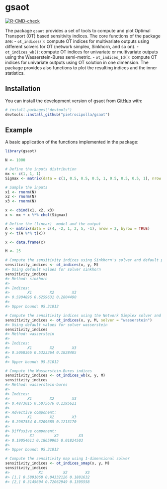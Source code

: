 
<!-- README.md is generated from README.Rmd. Please edit that file -->

# gsaot

<!-- badges: start -->

[![R-CMD-check](https://github.com/pietrocipolla/gsaot/actions/workflows/R-CMD-check.yaml/badge.svg)](https://github.com/pietrocipolla/gsaot/actions/workflows/R-CMD-check.yaml)
<!-- badges: end -->

The package `gsaot` provides a set of tools to compute and plot Optimal
Transport (OT) based sensitivity indices. The core functions of the
package are: - `ot_indices()`: compute OT indices for multivariate
outputs using different solvers for OT (network simplex, Sinkhorn, and
so on). - `ot_indices_wb()`: compute OT indices for univariate or
multivariate outputs using the Wasserstein-Bures semi-metric. -
`ot_indices_1d()`: compute OT indices for univariate outputs using OT
solution in one dimension. The package provides also functions to plot
the resulting indices and the inner statistics.

## Installation

You can install the development version of gsaot from
[GitHub](https://github.com/) with:

``` r
# install.packages("devtools")
devtools::install_github("pietrocipolla/gsaot")
```

## Example

A basic application of the functions implemented in the package:

``` r
library(gsaot)

N <- 1000

# Define the inputs distribution
mx <- c(1, 1, 1)
Sigmax <- matrix(data = c(1, 0.5, 0.5, 0.5, 1, 0.5, 0.5, 0.5, 1), nrow = 3)

# Sample the inputs
x1 <- rnorm(N)
x2 <- rnorm(N)
x3 <- rnorm(N)

x <- cbind(x1, x2, x3)
x <- mx + x %*% chol(Sigmax)

# Define the (linear)  model and the output
A <- matrix(data = c(4, -2, 1, 2, 5, -1), nrow = 2, byrow = TRUE)
y <- t(A %*% t(x))

x <- data.frame(x)

M <- 25

# Compute the sensitivity indices using Sinkhorn's solver and default parameters
sensitivity_indices <- ot_indices(x, y, M)
#> Using default values for solver sinkhorn
sensitivity_indices
#> Method: sinkhorn 
#> 
#> Indices:
#>        X1        X2        X3 
#> 0.5904896 0.6259631 0.2804490 
#> 
#> Upper bound: 95.31012

# Compute the sensitivity indices using the Network Simplex solver and default parameters
sensitivity_indices <- ot_indices(x, y, M, solver = "wasserstein")
#> Using default values for solver wasserstein
sensitivity_indices
#> Method: wasserstein 
#> 
#> Indices:
#>        X1        X2        X3 
#> 0.5068366 0.5323364 0.1828405 
#> 
#> Upper bound: 95.31012

# Compute the Wasserstein-Bures indices
sensitivity_indices <- ot_indices_wb(x, y, M)
sensitivity_indices
#> Method: wasserstein-bures 
#> 
#> Indices:
#>        X1        X2        X3 
#> 0.4873015 0.5075676 0.1395621 
#> 
#> Advective component:
#>        X1        X2        X3 
#> 0.2967554 0.3209685 0.1213170 
#> 
#> Diffusive component:
#>         X1         X2         X3 
#> 0.19054611 0.18659905 0.01824503 
#> 
#> Upper bound: 95.31012

# Compute the sensitivity map using 1-dimensional solver
sensitivity_indices <- ot_indices_smap(x, y, M)
sensitivity_indices
#>             X1         X2        X3
#> [1,] 0.5891068 0.04332126 0.1881632
#> [2,] 0.3145604 0.72062949 0.1395558
```
